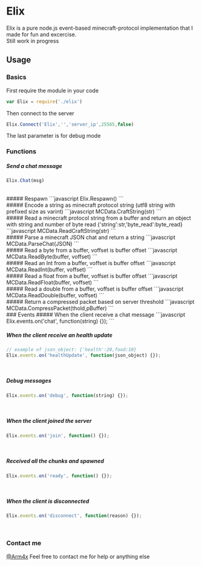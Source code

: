 # Elix
Elix is a pure node.js event-based minecraft-protocol implementation that I made for fun and excercise.<br>
Still work in progress

## Usage
### Basics
First require the module in your code
```javascript
var Elix = require('./elix')
```
Then connect to the server
```javascript
Elix.Connect('Elix','','server_ip',25565,false)
```
The last parameter is for debug mode

### Functions

##### Send a chat message
```javascript
Elix.Chat(msg)
```
<br>
##### Respawn
```javascript
Elix.Respawn()
```
<br>
##### Encode a string as minecraft protocol string (utf8 string with prefixed size as varint)
```javascript
MCData.CraftString(str)
```
<br>
##### Read a minecraft protocol string from a buffer and return an object with string and number of byte read {'string':str,'byte_read':byte_read}
```javascript
MCData.ReadCraftString(str)
```
<br>
##### Parse a minecraft JSON chat and return a string  
```javascript
MCData.ParseChat(JSON)
```
<br>
##### Read a byte from a buffer, voffset is buffer offset
```javascript
MCData.ReadByte(buffer, voffset)
```
<br>
##### Read an Int from a buffer, voffset is buffer offset
```javascript
MCData.ReadInt(buffer, voffset)
```
<br>
##### Read a float from a buffer, voffset is buffer offset
```javascript
MCData.ReadFloat(buffer, voffset)
```
<br>
##### Read a double from a buffer, voffset is buffer offset
```javascript
MCData.ReadDouble(buffer, voffset)
```
<br>
##### Return a compressed packet based on server threshold
```javascript
MCData.CompressPacket(thold,pBuffer)
```
<br>
### Events
##### When the client receive a chat message
```javascript
Elix.events.on('chat', function(string) {});
```
<br>

##### When the client receive an health update
```javascript
// example of json_object: {'health':20,food:10}
Elix.events.on('healthUpdate', function(json_object) {});
```
<br>

##### Debug messages
```javascript
Elix.events.on('debug', function(string) {});
```
<br>

##### When the client joined the server
```javascript
Elix.events.on('join', function() {});
```
<br>

##### Received all the chunks and spawned
```javascript
Elix.events.on('ready', function() {});
```
<br>

##### When the client is disconnected
```javascript
Elix.events.on('disconnect', function(reason) {});
```
<br>


### Contact me
[@Arm4x](https://twitter.com/Arm4x)
Feel free to contact me for help or anything else
